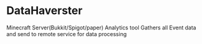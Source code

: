 # DataHaverster
Minecraft Server(Bukkit/Spigot/paper) Analytics  tool Gathers all Event data and send to remote service for data processing 
